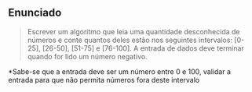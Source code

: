 ## Enunciado

> Escrever um algoritmo que leia uma quantidade desconhecida de números e conte quantos deles estão nos seguintes intervalos: [0-25], [26-50], [51-75] e [76-100]. A entrada de dados deve terminar quando for lido um número negativo.

*Sabe-se que a entrada deve ser um número entre 0 e 100, validar a entrada para que não permita números fora deste intervalo